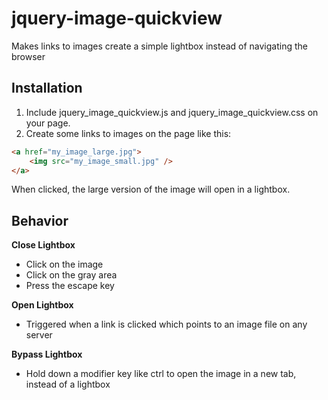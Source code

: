 # jquery-image-quickview

Makes links to images create a simple lightbox instead of navigating the browser

## Installation

1. Include jquery_image_quickview.js and jquery_image_quickview.css on your page.
2. Create some links to images on the page like this:

```html
<a href="my_image_large.jpg">
	<img src="my_image_small.jpg" />
</a>
```

When clicked, the large version of the image will open in a lightbox. 

## Behavior

**Close Lightbox**
- Click on the image
- Click on the gray area
- Press the escape key

**Open Lightbox**
- Triggered when a link is clicked which points to an image file on any server

**Bypass Lightbox**
- Hold down a modifier key like ctrl to open the image in a new tab, instead of a lightbox
